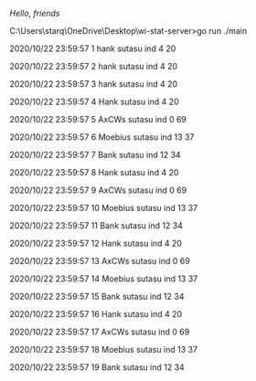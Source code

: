 *Hello, friends*

C:\Users\starq\OneDrive\Desktop\wi-stat-server>go run ./main

2020/10/22 23:59:57 1 hank sutasu ind 4 20

2020/10/22 23:59:57 2 hank sutasu ind 4 20

2020/10/22 23:59:57 3 hank sutasu ind 4 20

2020/10/22 23:59:57 4 Hank sutasu ind 4 20

2020/10/22 23:59:57 5 AxCWs sutasu ind 0 69

2020/10/22 23:59:57 6 Moebius sutasu ind 13 37

2020/10/22 23:59:57 7 Bank sutasu ind 12 34

2020/10/22 23:59:57 8 Hank sutasu ind 4 20

2020/10/22 23:59:57 9 AxCWs sutasu ind 0 69

2020/10/22 23:59:57 10 Moebius sutasu ind 13 37

2020/10/22 23:59:57 11 Bank sutasu ind 12 34

2020/10/22 23:59:57 12 Hank sutasu ind 4 20

2020/10/22 23:59:57 13 AxCWs sutasu ind 0 69

2020/10/22 23:59:57 14 Moebius sutasu ind 13 37

2020/10/22 23:59:57 15 Bank sutasu ind 12 34

2020/10/22 23:59:57 16 Hank sutasu ind 4 20

2020/10/22 23:59:57 17 AxCWs sutasu ind 0 69

2020/10/22 23:59:57 18 Moebius sutasu ind 13 37

2020/10/22 23:59:57 19 Bank sutasu ind 12 34

